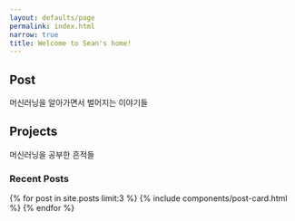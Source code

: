 ```yaml
---
layout: defaults/page
permalink: index.html
narrow: true
title: Welcome to Sean's home!
---
```


## Post

머신러닝을 알아가면서 벌어지는 이야기들
## Projects

머신러닝을 공부한 흔적들

### Recent Posts

{% for post in site.posts limit:3 %}
{% include components/post-card.html %}
{% endfor %}


